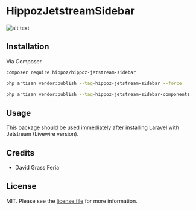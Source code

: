 # HippozJetstreamSidebar

![alt text](https://ibb.co/P5PpdYZ)

</p>

## Installation

Via Composer

``` bash
composer require hippoz/hippoz-jetstream-sidebar
```



``` bash
php artisan vendor:publish --tag=hippoz-jetstream-sidebar --force
```



``` bash
php artisan vendor:publish --tag=hippoz-jetstream-sidebar-components
```



## Usage
This package should be used immediately after installing Laravel with Jetstream (Livewire version).



## Credits

- David Grass Feria


## License

MIT. Please see the [license file](license.md) for more information.

[ico-version]: https://img.shields.io/packagist/v/hippoz/hippoz-jetstream-sidebar.svg?style=flat-square
[ico-downloads]: https://img.shields.io/packagist/dt/hippoz/hippoz-jetstream-sidebar.svg?style=flat-square
[ico-travis]: https://img.shields.io/travis/hippoz/hippoz-jetstream-sidebar/master.svg?style=flat-square
[ico-styleci]: https://styleci.io/repos/12345678/shield

[link-packagist]: https://packagist.org/packages/hippoz/hippoz-jetstream-sidebar
[link-downloads]: https://packagist.org/packages/hippoz/hippoz-jetstream-sidebar
[link-travis]: https://travis-ci.org/hippoz/hippoz-jetstream-sidebar
[link-styleci]: https://styleci.io/repos/12345678
[link-author]: https://github.com/hippoz
[link-contributors]: ../../contributors
